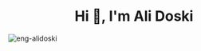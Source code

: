 <h1 align="center">Hi 👋, I'm Ali Doski</h1>

<p><img align="center" src="https://github-readme-streak-stats.herokuapp.com/?user=eng-alidoski&" alt="eng-alidoski" /></p>

